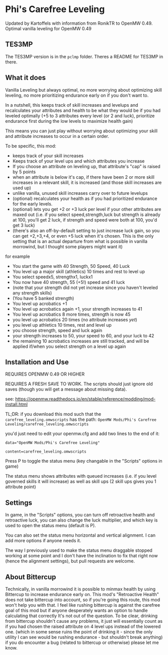# Phi's Carefree Leveling
Updated by Kartoffels with information from RonikTR to OpenMW 0.49.
Optimal vanilla leveling for OpenMW 0.49

## TES3MP
The TES3MP version is in the `pclmp` folder.  Theres a README for TES3MP in there.

## What it does
Vanilla Leveling but always optimal, no more worrying about optimizing skill leveling, no more prioritizing endurance early on if you don't want to.

In a nutshell, this keeps track of skill increases and levelups and recalculates your attributes and health to be what they would be if you had leveled optimally (+5 to 3 attributes every level (or 2 and luck), prioritize endurance first during the low levels to maximize health gain)

This means you can just play without worrying about optimizing your skill and attribute increases to occur in a certain order.

To be specific, this mod:
 - keeps track of your skill increases
 - Keeps track of your level ups and which attributes you increase
 - If you choose an attribute on leveling up, that attribute's "cap" is raised by 5 points
 - when an attribute is below it's cap, if there have been 2 or more skill increases in a relevant skill, it is increased (and those skill increases are used up)
 - unlike vanilla, unused skill increases carry over to future levelups
 - (optional) recalculates your health as if you had prioritized endurance for the early levels.
 - (optional) lets you get +2 or +3 luck per level if your other attributes are maxed out (i.e. if you select speed,strength,luck but strength is already at 100, you'll get 2 luck, if strength and speed were both at 100, you'd get 3 luck)
 - (there's also an off-by-default setting to just increase luck gain, so you can get +2,+3,+4, or even +5 luck when it's chosen.  This is the only setting that is an actual departure from what is possible in vanilla morrowind, but I thought some players might want it)

for example
 - You start the game with 40 Strength, 50 Speed, 40 Luck
 - You level up a major skill (athletics) 10 times and rest to level up
 - You select speedx5, strengthx1, luckx1
 - You now have 40 strength, 55 (+5!) speed and 41 luck
 - (note that your strength did not yet increase since you haven't leveled any strength skills)
 - (You have 5 banked strength)
 - You level up acrobatics +1
 - You level up acrobatics again +1, your strength increases to 41
 - You level up acrobatics 8 more times, strength is now 45
 - you level up acrobatics 20 times (no attribute increases *yet*)
 - you level up athletics 10 times, rest and level up
 - you choose strength, speed and luck again
 - your strength increases to 50, your speed to 60, and your luck to 42
 - the remaining 10 acrobatics increases are still tracked, and will be applied if/when you select strength on a level up again

## Installation and Use

REQUIRES OPENMW 0.49 OR HIGHER

REQUIRES A FRESH SAVE TO WORK.  The scripts should just ignore old saves (though you will get a message about missing data).

see: https://openmw.readthedocs.io/en/stable/reference/modding/mod-install.html

TL;DR: if you download this mod such that the `carefree_leveling.omwscripts` has the path: `OpenMW Mods/Phi's Carefree Leveling/carefree_leveling.omwscripts`

you'd just need to edit your openmw.cfg and add two lines to the end of it:

```
data="OpenMW Mods/Phi's Carefree Leveling"

content=carefree_leveling.omwscripts
```

Press P to toggle the status menu (key changable in the "Scripts" options in game)

The status menu shows attributes with queued increases (i.e. if you level governed skills it will increase) as well as skill ups (2 skill ups gives you 1 attribute point)

## Settings
In game, in the "Scripts" options, you can turn off retroactive health and retroactive luck, you can also change the luck multiplier, and which key is used to open the status menu (default is P).

You can also set the status menu horizontal and vertical alignment.  I can add more options if anyone needs it.

The way I previously used to make the status menu draggable stopped working at some point and I don't have the inclination to fix that right now (hence the alignment settings), but pull requests are welcome.

## About Bittercup
Technically, in vanilla morrowind it is possible to minmax health by using Bittercup to increase endurance early on.  This mod's "Retroactive Health" does not take bittercup into account, so if you're going this route, this mod won't help you with that.  I feel like rushing bittercup is against the carefree goal of this mod but if anyone desperately wants an option to handle calculating that correctly It's not out of the question.  To be clear, drinking from bittercup shouldn't cause any problems, it just will essentially count as if you had chosen the raised attribute on 4 level ups instead of the lowered one. (which in some sense ruins the point of drinking it - since the only utility I can see would be rushing endurance - but shouldn't break anything) if you do encounter a bug (related to bittercup or otherwise) please let me know.